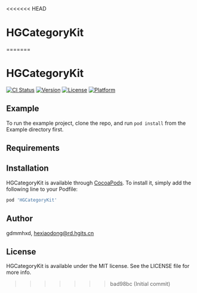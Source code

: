 <<<<<<< HEAD
# HGCategoryKit
=======
# HGCategoryKit

[![CI Status](https://img.shields.io/travis/gdmmhxd/HGCategoryKit.svg?style=flat)](https://travis-ci.org/gdmmhxd/HGCategoryKit)
[![Version](https://img.shields.io/cocoapods/v/HGCategoryKit.svg?style=flat)](https://cocoapods.org/pods/HGCategoryKit)
[![License](https://img.shields.io/cocoapods/l/HGCategoryKit.svg?style=flat)](https://cocoapods.org/pods/HGCategoryKit)
[![Platform](https://img.shields.io/cocoapods/p/HGCategoryKit.svg?style=flat)](https://cocoapods.org/pods/HGCategoryKit)

## Example

To run the example project, clone the repo, and run `pod install` from the Example directory first.

## Requirements

## Installation

HGCategoryKit is available through [CocoaPods](https://cocoapods.org). To install
it, simply add the following line to your Podfile:

```ruby
pod 'HGCategoryKit'
```

## Author

gdmmhxd, hexiaodong@rd.hgits.cn

## License

HGCategoryKit is available under the MIT license. See the LICENSE file for more info.
>>>>>>> bad98bc (Initial commit)
